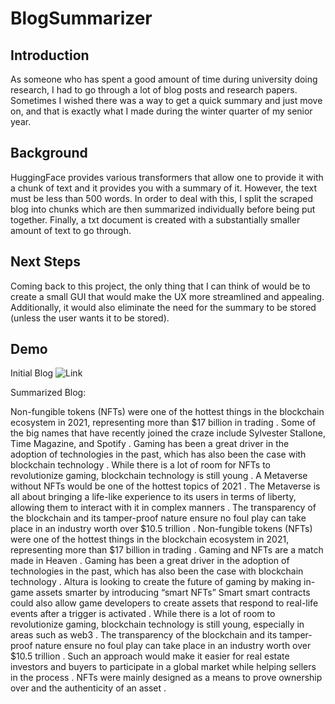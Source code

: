 # BlogSummarizer

## Introduction
As someone who has spent a good amount of time during university doing research, I had to go through a lot of blog posts and research papers. Sometimes I wished there was a way to get a quick summary and just move on, and that is exactly what I made during the winter quarter of my senior year. 

## Background
HuggingFace provides various transformers that allow one to provide it with a chunk of text and it provides you with a summary of it. However, the text must be less than 500 words. In order to deal with this, I split the scraped blog into chunks which are then summarized individually before being put together. Finally, a txt document is created with a substantially smaller amount of text to go through.

## Next Steps
Coming back to this project, the only thing that I can think of would be to create a small GUI that would make the UX more streamlined and appealing. Additionally, it would also eliminate the need for the summary to be stored (unless the user wants it to be stored).

## Demo
Initial Blog ![Link](https://hackernoon.com/what-good-is-a-metaverse-in-which-you-do-not-truly-own-your-assets)

Summarized Blog:

 Non-fungible tokens (NFTs) were one of the hottest things in the blockchain ecosystem in 2021, representing more than $17 billion in trading . Some of the big names that have recently joined the craze include Sylvester Stallone, Time Magazine, and Spotify . Gaming has been a great driver in the adoption of technologies in the past, which has also been the case with blockchain technology . While there is a lot of room for NFTs to revolutionize gaming, blockchain technology is still young .  A Metaverse without NFTs would be one of the hottest topics of 2021 . The Metaverse is all about bringing a life-like experience to its users in terms of liberty, allowing them to interact with it in complex manners . The transparency of the blockchain and its tamper-proof nature ensure no foul play can take place in an industry worth over $10.5 trillion .  Non-fungible tokens (NFTs) were one of the hottest things in the blockchain ecosystem in 2021, representing more than $17 billion in trading . Gaming and NFTs are a match made in Heaven . Gaming has been a great driver in the adoption of technologies in the past, which has also been the case with blockchain technology .  Altura is looking to create the future of gaming by making in-game assets smarter by introducing “smart NFTs” Smart smart contracts could also allow game developers to create assets that respond to real-life events after a trigger is activated . While there is a lot of room to revolutionize gaming, blockchain technology is still young, especially in areas such as web3 .  The transparency of the blockchain and its tamper-proof nature ensure no foul play can take place in an industry worth over $10.5 trillion . Such an approach would make it easier for real estate investors and buyers to participate in a global market while helping sellers in the process . NFTs were mainly designed as a means to prove ownership over and the authenticity of an asset .
